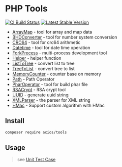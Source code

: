 # PHP Tools

[![CI Build Status](https://github.com/AxiosCros/php-tools/workflows/CI/badge.svg)](https://github.com/AxiosCros/php-tools/actions?query=workflow%3ACI)
[![Latest Stable Version](https://poser.pugx.org/axios/tools/v)](//packagist.org/packages/axios/tools)

- [ArrayMap](./src/ArrayMap.php) - tool for array and map data
- [BHDConverter](./src/BHDConverter.php) - tool for number system conversion
- [CRC64](./src/CRC64.php) - tool for crc64 arithmetic
- [Datetime](./src/Datetime.php) - tool for date time operation
- [ForkProcess](./src/ForkProcess.php) - multi-process development tool
- [Helper](./src/Helper.php) - helper function
- [ListToTree](./src/ListToTree.php) - convert list to tree
- [TreeToList]('./src/TreeToList.php') - convert tree to list
- [MemoryCounter](./src/MemoryCounter.php) - counter base on memory
- [Path](./src/Path.php) - Path Operator
- [PharOperator](./src/PharOperator.php) - tool for build phar file
- [RSACrypt](./src/RSACrypt.php) - RSA crypt tool
- [UUID](./src/UUID.php) - generate uuid string
- [XMLParser](./src/XMLParser.php) - the parser for XML string
- [HMac](./src/HMac.php) - Support custom algorithm with HMac

## Install

```bash
composer require axios/tools
```

## Usage

> see [Unit Test Case](./tests/unit/)
